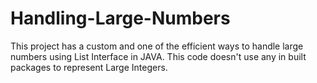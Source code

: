 # Handling-Large-Numbers
This project has a custom and one of the efficient ways to handle large numbers using List Interface in JAVA. This code doesn't use any in built packages to represent Large Integers.
